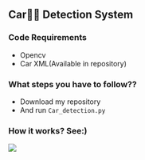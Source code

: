 ##  Car🚗🚗 Detection System

### Code Requirements
- Opencv
- Car XML(Available in repository)


### What steps you have to follow??
- Download my repository 
- And run `Car_detection.py`


### How it works? See:)

<img src="https://github.com/Spidy20/Car_Detection_System/blob/master/car.gif">
